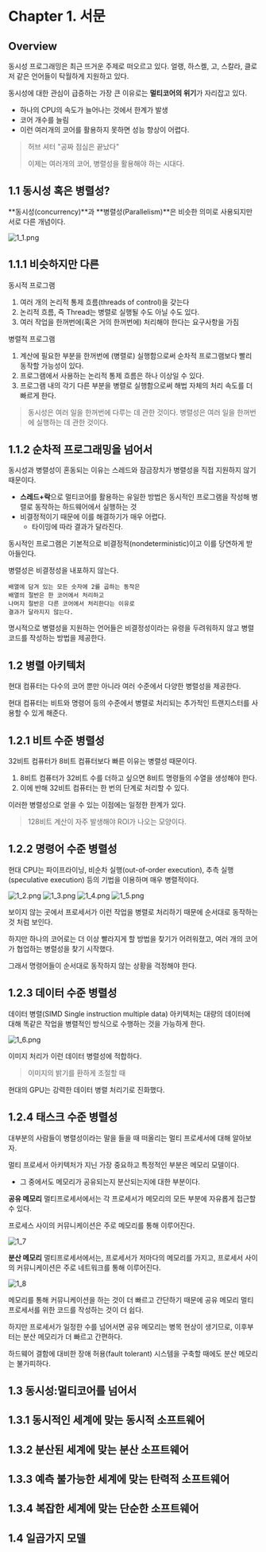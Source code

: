 # Chapter 1. 서문

## Overview

동시성 프로그래밍은 최근 뜨거운 주제로 떠오르고 있다. 얼랭, 하스켈, 고, 스칼라, 클로저 같은 언어들이 탁월하게 지원하고 있다.

동시성에 대한 관심이 급증하는 가장 큰 이유로는 **멀티코어의 위기**가 자리잡고 있다.

- 하나의 CPU의 속도가 늘어나는 것에서 한계가 발생
- 코어 개수를 늘림
- 이런 여러개의 코어를 활용하지 못하면 성능 향상이 어렵다.

> 허브 셔터 "공짜 점심은 끝났다"
>
> 이제는 여러개의 코어, 병렬성을 활용해야 하는 시대다.

## 1.1 동시성 혹은 병렬성?

**동시성(concurrency)**과 **병렬성(Parallelism)**은 비슷한 의미로 사용되지만 서로 다른 개념이다.

![1_1.png](1_1.png)

## 1.1.1 비슷하지만 다른

동시적 프로그램

1. 여러 개의 논리적 통제 흐름(threads of control)을 갖는다
2. 논리적 흐름, 즉 Thread는 병렬로 실행될 수도 아닐 수도 있다.
3. 여러 작업을 한꺼번에(혹은 거의 한꺼번에) 처리해야 한다는 요구사항을 가짐

병렬적 프로그램

1. 계산에 필요한 부분을 한꺼번에 (병렬로) 실행함으로써 순차적 프로그램보다 빨리 동작할 가능성이 있다.
2. 프로그램에서 사용하는 논리적 통제 흐름은 하나 이상일 수 있다.
3. 프로그램 내의 각기 다른 부분을 병렬로 실행함으로써 해법 자체의 처리 속도를 더 빠르게 한다.

> 동시성은 여러 일을 한꺼번에 다루는 데 관한 것이다.
> 병렬성은 여러 일을 한꺼번에 실행하는 데 관한 것이다.

## 1.1.2 순차적 프로그래밍을 넘어서

동시성과 병렬성이 혼동되는 이유는 스레드와 잠금장치가 병렬성을 직접 지원하지 않기 때문이다.

- **스레드+락**으로 멀티코어를 활용하는 유일한 방법은 동시적인 프로그램을 작성해 병렬로 동작하는 하드웨어에서 실행하는 것
- 비결정적이기 때문에 이를 해결하기가 매우 어렵다.
    - 타이밍에 따라 결과가 달라진다.

동시적인 프로그램은 기본적으로 비결정적(nondeterministic)이고 이를 당연하게 받아들인다.
    
병렬성은 비결정성을 내포하지 않는다.

```
배열에 담겨 있는 모든 숫자에 2를 곱하는 동작은
배열의 절반은 한 코어에서 처리하고
나머지 절반은 다른 코어에서 처리한다는 이유로
결과가 달라지지 않는다.
```

명시적으로 병렬성을 지원하는 언어들은 비결정성이라는 유령을 두려워하지 않고 병렬 코드를 작성하는 방법을 제공한다.


## 1.2 병렬 아키텍처

현대 컴퓨터는 다수의 코어 뿐만 아니라 여러 수준에서 다양한 병렬성을 제공한다.

현대 컴퓨터는 비트와 명령어 등의 수준에서 병렬로 처리되는 추가적인 트랜지스터를 사용할 수 있게 해준다.

## 1.2.1 비트 수준 병렬성

32비트 컴퓨터가 8비트 컴퓨터보다 빠른 이유는 병렬성 때문이다.

1. 8비트 컴퓨터가 32비트 수를 더하고 싶으면 8비트 명령들의 수열을 생성해야 한다.
2. 이에 반해 32비트 컴퓨터는 한 번의 단계로 처리할 수 있다.

이러한 병렬성으로 얻을 수 있는 이점에는 일정한 한계가 있다.

> 128비트 계산이 자주 발생해야 ROI가 나오는 모양이다.

## 1.2.2 명령어 수준 병렬성

현대 CPU는 파이프라이닝, 비순차 실행(out-of-order execution), 추측 실행(speculative execution) 등의 기법을 이용하며 매우 병렬적이다.

![1_2.png](1_2.png)
![1_3.png](1_3.png)
![1_4.png](1_4.png)
![1_5.png](1_5.png)

보이지 않는 곳에서 프로세서가 이런 작업을 병렬로 처리하기 때문에 순서대로 동작하는 것 처럼 보인다. 

하지만 하나의 코어로는 더 이상 빨라지게 할 방법을 찾기가 어려워졌고, 여러 개의 코어가 협업하는 병렬성을 찾기 시작했다.

그래서 명령어들이 순서대로 동작하지 않는 상황을 걱정해야 한다.

## 1.2.3 데이터 수준 병렬성

데이터 병렬(SIMD Single instruction multiple data) 아키텍처는 대량의 데이터에 대해 똑같은 작업을 병렬적인 방식으로 수행하는 것을 가능하게 한다.

![1_6.png](1_6.png)

이미지 처리가 이런 데이터 병렬성에 적합하다.

> 이미지의 밝기를 환하게 조절할 때

현대의 GPU는 강력한 데이터 병렬 처리기로 진화했다.

## 1.2.4 태스크 수준 병렬성

대부분의 사람들이 병렬성이라는 말을 들을 때 떠올리는 멀티 프로세서에 대해 알아보자.

멀티 프로세서 아키텍처가 지닌 가장 중요하고 특정적인 부분은 메모리 모델이다.

- 그 중에서도 메모리가 공유되는지 분산되는지에 대한 부분이다.


**공유 메모리** 멀티프로세서에서는 각 프로세서가 메모리의 모든 부분에 자유롭게 접근할 수 있다. 

프로세스 사이의 커뮤니케이션은 주로 메모리를 통해 이루어진다.

![1_7](1_7.jpg)

**분산 메모리** 멀티프로세서에서는, 프로세서가 저마다의 메모리를 가지고, 프로세서 사이의 커뮤니케이션은 주로 네트워크를 통해 이루어진다.

![1_8](1_8.jpg)

메모리를 통해 커뮤니케이션을 하는 것이 더 빠르고 간단하기 때문에 공유 메모리 멀티 프로세서를 위한 코드를 작성하는 것이 더 쉽다.

하지만 프로세서가 일정한 수를 넘어서면 공유 메모리는 병목 현상이 생기므로, 이후부터는 분산 메모리가 더 빠르고 간편하다.

하드웨어 결함에 대비한 장애 허용(fault tolerant) 시스템을 구축할 때에도 분산 메모리는 불가피하다.

## 1.3 동시성:멀티코어를 넘어서

## 1.3.1 동시적인 세계에 맞는 동시적 소프트웨어

## 1.3.2 분산된 세계에 맞는 분산 소프트웨어

## 1.3.3 예측 불가능한 세계에 맞는 탄력적 소프트웨어

## 1.3.4 복잡한 세계에 맞는 단순한 소프트웨어

## 1.4 일곱가지 모델

